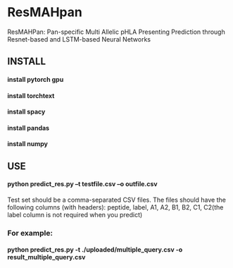 # ResMAHpan
ResMAHPan: Pan-specific Multi Allelic pHLA Presenting Prediction through Resnet-based and LSTM-based Neural Networks

## INSTALL<br>
#### install pytorch gpu<br>
#### install torchtext<br>
#### install spacy<br>
#### install pandas<br>
#### install numpy<br>

## USE<br>
#### python predict_res.py –t  testfile.csv –o outfile.csv  

Test set should be a comma-separated CSV files. The files should have the following columns (with headers):
peptide, label, A1, A2, B1, B2, C1, C2(the label column is not required when you predict)  
  
### For example:  
#### python predict_res.py -t ./uploaded/multiple_query.csv -o result_multiple_query.csv  



